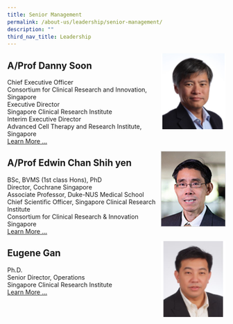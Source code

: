 ```yaml
---
title: Senior Management
permalink: /about-us/leadership/senior-management/
description: ""
third_nav_title: Leadership
---
```

<img src="/images/Leadership/Senior%20Management/a-prof-danny-soon.png" style="width:150px" align="right">

A/Prof Danny Soon
---------------------

Chief Executive Officer  
Consortium for Clinical Research and Innovation, Singapore  
Executive Director  
Singapore Clinical Research Institute  
Interim Executive Director  
Advanced Cell Therapy and Research Institute, Singapore
<br>
[Learn More ...](/bio/dr-danny-soon)


<img src="/images/Leadership/Senior%20Management/3_professor-edwin-chan-shih-yen.jpg" style="width:150px" align="right">

A/Prof Edwin Chan Shih yen
---------------------

BSc, BVMS (1st class Hons), PhD  
Director, Cochrane Singapore  
Associate Professor, Duke-NUS Medical School  
Chief Scientific Officer, Singapore Clinical Research Institute  
Consortium for Clinical Research &amp; Innovation Singapore
<br>
[Learn More ...](/bio/edwin-chan)
&nbsp;

<img src="/images/Leadership/Senior%20Management/eugene-gan.png" style="width:150px" align="right">

Eugene Gan
---------------------

Ph.D.  
Senior Director, Operations  
Singapore Clinical Research Institute
<br>
[Learn More ...](/bio/eugene-gan)